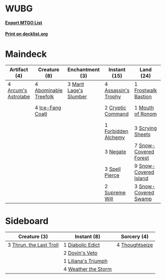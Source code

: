 # WUBG

#### [Export MTGO List](../collection/WUBG/WUBG.txt)
#### [Print on decklist.org](http://decklist.org/?deckmain=4%09Abominable%20Treefolk%0A4%09Arcum's%20Astrolabe%0A4%09Assassin's%20Trophy%0A2%09Cryptic%20Command%0A4%09Dead%20of%20Winter%0A1%09Forbidden%20Alchemy%0A1%09Frostwalk%20Bastion%0A4%09Ice-Fang%20Coatl%0A2%09Into%20the%20North%0A3%09Marit%20Lage's%20Slumber%0A1%09Mouth%20of%20Ronom%0A3%09Negate%0A3%09Scrying%20Sheets%0A7%09Snow-Covered%20Forest%0A9%09Snow-Covered%20Island%0A3%09Snow-Covered%20Swamp%0A3%09Spell%20Pierce%0A2%09Supreme%20Will&deckside=1%09Diabolic%20Edict%0A2%09Dovin's%20Veto%0A1%09Liliana's%20Triumph%0A4%09Thoughtseize%0A3%09Thrun,%20the%20Last%20Troll%0A4%09Weather%20the%20Storm)
# Maindeck

|                                         Artifact (4)                                         |                                          Creature (8)                                          |                                         Enchantment (3)                                         |                                         Instant (15)                                         |                                           Land (24)                                            |                                        Sorcery (6)                                        |
|----------------------------------------------------------------------------------------------|------------------------------------------------------------------------------------------------|-------------------------------------------------------------------------------------------------|----------------------------------------------------------------------------------------------|------------------------------------------------------------------------------------------------|-------------------------------------------------------------------------------------------|
|4 [Arcum's Astrolabe](http://gatherer.wizards.com/Pages/Card/Details.aspx?multiverseid=464169)|4 [Abominable Treefolk](http://gatherer.wizards.com/Pages/Card/Details.aspx?multiverseid=464143)|3 [Marit Lage's Slumber](http://gatherer.wizards.com/Pages/Card/Details.aspx?multiverseid=464005)|4 [Assassin's Trophy](http://gatherer.wizards.com/Pages/Card/Details.aspx?multiverseid=452902)|1 [Frostwalk Bastion](http://gatherer.wizards.com/Pages/Card/Details.aspx?multiverseid=464189)  |4 [Dead of Winter](http://gatherer.wizards.com/Pages/Card/Details.aspx?multiverseid=464034)|
|                                                                                              |4 [Ice-Fang Coatl](http://gatherer.wizards.com/Pages/Card/Details.aspx?multiverseid=464152)     |                                                                                                 |2 [Cryptic Command](http://gatherer.wizards.com/Pages/Card/Details.aspx?multiverseid=438614)  |1 [Mouth of Ronom](http://gatherer.wizards.com/Pages/Card/Details.aspx?multiverseid=121234)     |2 [Into the North](http://gatherer.wizards.com/Pages/Card/Details.aspx?multiverseid=121199)|
|                                                                                              |                                                                                                |                                                                                                 |1 [Forbidden Alchemy](http://gatherer.wizards.com/Pages/Card/Details.aspx?multiverseid=409619)|3 [Scrying Sheets](http://gatherer.wizards.com/Pages/Card/Details.aspx?multiverseid=121204)     |                                                                                           |
|                                                                                              |                                                                                                |                                                                                                 |3 [Negate](http://gatherer.wizards.com/Pages/Card/Details.aspx?multiverseid=423707)           |7 [Snow-Covered Forest](http://gatherer.wizards.com/Pages/Card/Details.aspx?multiverseid=121192)|                                                                                           |
|                                                                                              |                                                                                                |                                                                                                 |3 [Spell Pierce](http://gatherer.wizards.com/Pages/Card/Details.aspx?multiverseid=425876)     |9 [Snow-Covered Island](http://gatherer.wizards.com/Pages/Card/Details.aspx?multiverseid=121130)|                                                                                           |
|                                                                                              |                                                                                                |                                                                                                 |2 [Supreme Will](http://gatherer.wizards.com/Pages/Card/Details.aspx?multiverseid=430738)     |3 [Snow-Covered Swamp](http://gatherer.wizards.com/Pages/Card/Details.aspx?multiverseid=121256) |                                                                                           |


# Sideboard

|                                           Creature (3)                                           |                                         Instant (8)                                          |                                       Sorcery (4)                                       |
|--------------------------------------------------------------------------------------------------|----------------------------------------------------------------------------------------------|-----------------------------------------------------------------------------------------|
|3 [Thrun, the Last Troll](http://gatherer.wizards.com/Pages/Card/Details.aspx?multiverseid=214050)|1 [Diabolic Edict](http://gatherer.wizards.com/Pages/Card/Details.aspx?multiverseid=442074)   |4 [Thoughtseize](http://gatherer.wizards.com/Pages/Card/Details.aspx?multiverseid=438676)|
|                                                                                                  |2 [Dovin's Veto](http://gatherer.wizards.com/Pages/Card/Details.aspx?multiverseid=461120)     |                                                                                         |
|                                                                                                  |1 [Liliana's Triumph](http://gatherer.wizards.com/Pages/Card/Details.aspx?multiverseid=461025)|                                                                                         |
|                                                                                                  |4 [Weather the Storm](http://gatherer.wizards.com/Pages/Card/Details.aspx?multiverseid=464140)|                                                                                         |

